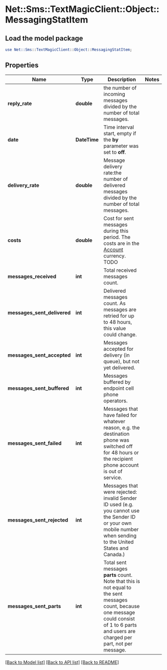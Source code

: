 # Net::Sms::TextMagicClient::Object::MessagingStatItem

## Load the model package
```perl
use Net::Sms::TextMagicClient::Object::MessagingStatItem;
```

## Properties
Name | Type | Description | Notes
------------ | ------------- | ------------- | -------------
**reply_rate** | **double** | the number of incoming messages divided by the number of total messages. | 
**date** | **DateTime** | Time interval start, empty if the **by** parameter was set to **off**.  | 
**delivery_rate** | **double** | Message delivery rate:the number of delivered messages divided by the number of total messages. | 
**costs** | **double** | Cost for sent messages during this period. The costs are in the [Account](/docs/api/account/) currency. TODO  | 
**messages_received** | **int** | Total received messages count. | 
**messages_sent_delivered** | **int** | Delivered messages count. As messages are retried for up to 48 hours, this value could change. | 
**messages_sent_accepted** | **int** | Messages accepted for delivery (in queue), but not yet delivered. | 
**messages_sent_buffered** | **int** | Messages buffered by endpoint cell phone operators. | 
**messages_sent_failed** | **int** | Messages that have failed for whatever reason, e.g. the destination phone was switched off for 48 hours or the recipient phone account is out of service. | 
**messages_sent_rejected** | **int** | Messages that were rejected: invalid Sender ID used (e.g. you cannot use the Sender ID or your own mobile number when sending to the United States and Canada.)  | 
**messages_sent_parts** | **int** | Total sent messages **parts** count. Note that this is not equal to the sent messages count, because one message could consist of 1 to 6 parts and users are charged per part, not per message. | 

[[Back to Model list]](../README.md#documentation-for-models) [[Back to API list]](../README.md#documentation-for-api-endpoints) [[Back to README]](../README.md)


